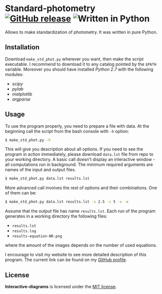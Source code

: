 # Standard-photometry [![GitHub release](http://www.astro.uni.wroc.pl/ludzie/brus/img/github/ver20170108.svg "download")](https://github.com/PBrus/Standard-photometry/blob/master/make_std_phot.py) ![Written in Python](http://www.astro.uni.wroc.pl/ludzie/brus/img/github/Python.svg "language")

Allows to make standardization of photometry. It was written in pure Python.

## Installation

Download `make_std_phot.py` wherever you want, then make the script executable. I recommend to download it to any catalog pointed by the `$PATH` variable. Moreover you should have installed *Python 2.7* with the following modules:

 * *scipy*
 * *pylab*
 * *matplotlib*
 * *argparse*

## Usage
 
 To use the program properly, you need to prepare a file with data. At the beginning call the script from the bash console with `-h` option:
```bash
$ make_std_phot.py -h
```
This will give you description about all options. If you need to see the program in action immediately, please download `data.lst` file from repo to your working directory. A basic call doesn't display an interactive window - all computations run in background. The minimum required arguments are names of the input and output files.
```bash
$ make_std_phot.py data.lst results.lst
```
More advanced call involves the rest of options and their combinations. One of them can be:
```bash
$ make_std_phot.py data.lst results.lst -s 2.5 -i 5 -v -e
```
Assume that the output file has name `results.lst`. Each run of the program generates in a working directory the following files:

  * `results.lst`
  * `results.log`
  * `results-equation-NR.png`

where the amount of the images depends on the number of used equations.

I encourage to visit my website to see more detailed description of this program. The current link can be found on my [GitHub profile](https://github.com/PBrus).

## License

**Interactive-diagrams** is licensed under the [MIT license](http://opensource.org/licenses/MIT).
